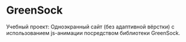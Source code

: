 # GreenSock
Учебный проект: 
Одноэкранный сайт (без адаптивной вёрстки) с использованием js-анимации посредством библиотеки GreenSock.
